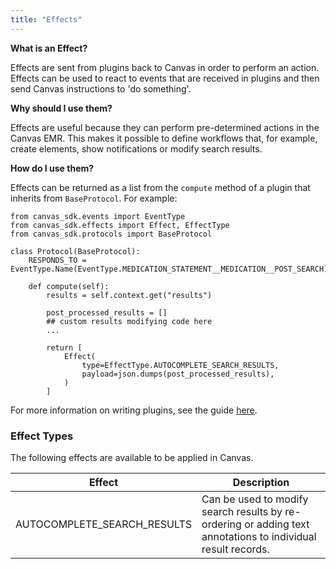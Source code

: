 ```yaml
---
title: "Effects"
---
```


**What is an Effect?**

Effects are sent from plugins back to Canvas in order to perform an action. Effects can be used to react to events that are received in plugins and then send Canvas instructions to 'do something'.

**Why should I use them?**

Effects are useful because they can perform pre-determined actions in the Canvas EMR. This makes it possible to define workflows that, for example, create elements, show notifications or modify search results.

**How do I use them?**

Effects can be returned as a list from the `compute` method of a plugin that inherits from `BaseProtocol`. For example:

```
from canvas_sdk.events import EventType
from canvas_sdk.effects import Effect, EffectType
from canvas_sdk.protocols import BaseProtocol

class Protocol(BaseProtocol):
    RESPONDS_TO = EventType.Name(EventType.MEDICATION_STATEMENT__MEDICATION__POST_SEARCH)

    def compute(self):
        results = self.context.get("results")

        post_processed_results = []
        ## custom results modifying code here
        ...

        return [
            Effect(
                type=EffectType.AUTOCOMPLETE_SEARCH_RESULTS,
                payload=json.dumps(post_processed_results),
            )
        ]
```

For more information on writing plugins, see the guide [here](/guides/your-first-plugin/).

### Effect Types

The following effects are available to be applied in Canvas.

| Effect | Description |
| ----- | ----------- |
| AUTOCOMPLETE_SEARCH_RESULTS | Can be used to modify search results by re-ordering or adding text annotations to individual result records. |

<br/>
<br/>
<br/>
